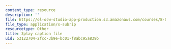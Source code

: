 ```yaml
---
content_type: resource
description: ''
file: https://ol-ocw-studio-app-production.s3.amazonaws.com/courses/8-01sc-classical-mechanics-fall-2016/531227042fcc3b9ebc01f8abc95a839b_EHCACV8rdig.srt
file_type: application/x-subrip
resourcetype: Other
title: 3play caption file
uid: 53122704-2fcc-3b9e-bc01-f8abc95a839b
---
```

